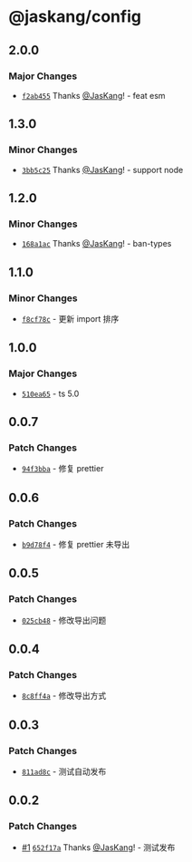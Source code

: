 # @jaskang/config

## 2.0.0

### Major Changes

- [`f2ab455`](https://github.com/JasKang/config/commit/f2ab45502df09519d097c691c384e5601813d803) Thanks [@JasKang](https://github.com/JasKang)! - feat esm

## 1.3.0

### Minor Changes

- [`3bb5c25`](https://github.com/JasKang/config/commit/3bb5c25cfced76118c5eb2fe1fcbad5cdb309d62) Thanks [@JasKang](https://github.com/JasKang)! - support node

## 1.2.0

### Minor Changes

- [`168a1ac`](https://github.com/JasKang/config/commit/168a1ac4b2e1b7293cab3efe23815b5ec3d635b9) Thanks [@JasKang](https://github.com/JasKang)! - ban-types

## 1.1.0

### Minor Changes

- [`f8cf78c`](https://github.com/JasKang/config/commit/f8cf78c12c3ecd2be727dd3b148fb8b8d2cf9d53) - 更新 import 排序

## 1.0.0

### Major Changes

- [`510ea65`](https://github.com/JasKang/config/commit/510ea65731c7de3db6027c9d93ac11fbc3253fde) - ts 5.0

## 0.0.7

### Patch Changes

- [`94f3bba`](https://github.com/JasKang/config/commit/94f3bba07337e0c44e8806d44af3fd91e248c3ed) - 修复 prettier

## 0.0.6

### Patch Changes

- [`b9d78f4`](https://github.com/JasKang/config/commit/b9d78f41da85c8eed4732701358825289a40342f) - 修复 prettier 未导出

## 0.0.5

### Patch Changes

- [`025cb48`](https://github.com/JasKang/config/commit/025cb484651074003705649fc08ec2c856b18296) - 修改导出问题

## 0.0.4

### Patch Changes

- [`8c8ff4a`](https://github.com/JasKang/config/commit/8c8ff4a4fccbaade67a476ded0bab267ea0151bf) - 修改导出方式

## 0.0.3

### Patch Changes

- [`811ad8c`](https://github.com/JasKang/config/commit/811ad8c0d1fa81cf1e55437cd9da706e9517267c) - 测试自动发布

## 0.0.2

### Patch Changes

- [#1](https://github.com/JasKang/config/pull/1) [`652f17a`](https://github.com/JasKang/config/commit/652f17a4b11a0e5f4b8e729615cd6bef1b656c3a) Thanks [@JasKang](https://github.com/JasKang)! - 测试发布
